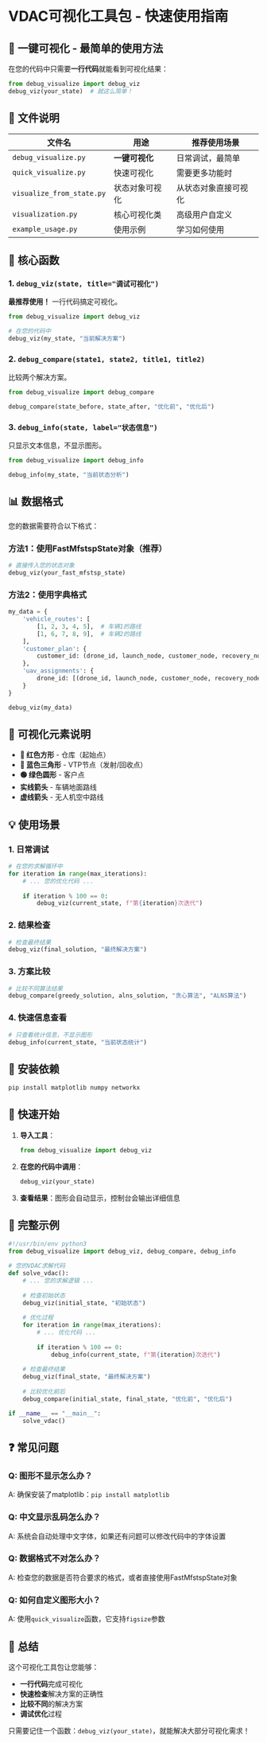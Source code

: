 # VDAC可视化工具包 - 快速使用指南

## 🚀 一键可视化 - 最简单的使用方法

在您的代码中只需要**一行代码**就能看到可视化结果：

```python
from debug_visualize import debug_viz
debug_viz(your_state)  # 就这么简单！
```

## 📁 文件说明

| 文件名 | 用途 | 推荐使用场景 |
|--------|------|-------------|
| `debug_visualize.py` | **一键可视化** | 日常调试，最简单 |
| `quick_visualize.py` | 快速可视化 | 需要更多功能时 |
| `visualize_from_state.py` | 状态对象可视化 | 从状态对象直接可视化 |
| `visualization.py` | 核心可视化类 | 高级用户自定义 |
| `example_usage.py` | 使用示例 | 学习如何使用 |

## 🎯 核心函数

### 1. `debug_viz(state, title="调试可视化")`
**最推荐使用！** 一行代码搞定可视化。

```python
from debug_visualize import debug_viz

# 在您的代码中
debug_viz(my_state, "当前解决方案")
```

### 2. `debug_compare(state1, state2, title1, title2)`
比较两个解决方案。

```python
from debug_visualize import debug_compare

debug_compare(state_before, state_after, "优化前", "优化后")
```

### 3. `debug_info(state, label="状态信息")`
只显示文本信息，不显示图形。

```python
from debug_visualize import debug_info

debug_info(my_state, "当前状态分析")
```

## 📊 数据格式

您的数据需要符合以下格式：

### 方法1：使用FastMfstspState对象（推荐）
```python
# 直接传入您的状态对象
debug_viz(your_fast_mfstsp_state)
```

### 方法2：使用字典格式
```python
my_data = {
    'vehicle_routes': [
        [1, 2, 3, 4, 5],  # 车辆1的路线
        [1, 6, 7, 8, 9],  # 车辆2的路线
    ],
    'customer_plan': {
        customer_id: (drone_id, launch_node, customer_node, recovery_node, launch_vehicle, recovery_vehicle)
    },
    'uav_assignments': {
        drone_id: [(drone_id, launch_node, customer_node, recovery_node, launch_vehicle, recovery_vehicle), ...]
    }
}

debug_viz(my_data)
```

## 🎨 可视化元素说明

- **🔴 红色方形** - 仓库（起始点）
- **🔵 蓝色三角形** - VTP节点（发射/回收点）
- **🟢 绿色圆形** - 客户点
- **实线箭头** - 车辆地面路线
- **虚线箭头** - 无人机空中路线

## 💡 使用场景

### 1. 日常调试
```python
# 在您的求解循环中
for iteration in range(max_iterations):
    # ... 您的优化代码 ...
    
    if iteration % 100 == 0:
        debug_viz(current_state, f"第{iteration}次迭代")
```

### 2. 结果检查
```python
# 检查最终结果
debug_viz(final_solution, "最终解决方案")
```

### 3. 方案比较
```python
# 比较不同算法结果
debug_compare(greedy_solution, alns_solution, "贪心算法", "ALNS算法")
```

### 4. 快速信息查看
```python
# 只查看统计信息，不显示图形
debug_info(current_state, "当前状态统计")
```

## 🔧 安装依赖

```bash
pip install matplotlib numpy networkx
```

## 🚀 快速开始

1. **导入工具**：
   ```python
   from debug_visualize import debug_viz
   ```

2. **在您的代码中调用**：
   ```python
   debug_viz(your_state)
   ```

3. **查看结果**：图形会自动显示，控制台会输出详细信息

## 📝 完整示例

```python
#!/usr/bin/env python3
from debug_visualize import debug_viz, debug_compare, debug_info

# 您的VDAC求解代码
def solve_vdac():
    # ... 您的求解逻辑 ...
    
    # 检查初始状态
    debug_viz(initial_state, "初始状态")
    
    # 优化过程
    for iteration in range(max_iterations):
        # ... 优化代码 ...
        
        if iteration % 100 == 0:
            debug_info(current_state, f"第{iteration}次迭代")
    
    # 检查最终结果
    debug_viz(final_state, "最终解决方案")
    
    # 比较优化前后
    debug_compare(initial_state, final_state, "优化前", "优化后")

if __name__ == "__main__":
    solve_vdac()
```

## ❓ 常见问题

### Q: 图形不显示怎么办？
A: 确保安装了matplotlib：`pip install matplotlib`

### Q: 中文显示乱码怎么办？
A: 系统会自动处理中文字体，如果还有问题可以修改代码中的字体设置

### Q: 数据格式不对怎么办？
A: 检查您的数据是否符合要求的格式，或者直接使用FastMfstspState对象

### Q: 如何自定义图形大小？
A: 使用`quick_visualize`函数，它支持`figsize`参数

## 🎉 总结

这个可视化工具包让您能够：
- **一行代码**完成可视化
- **快速检查**解决方案的正确性
- **比较不同**的解决方案
- **调试优化**过程

只需要记住一个函数：`debug_viz(your_state)`，就能解决大部分可视化需求！

